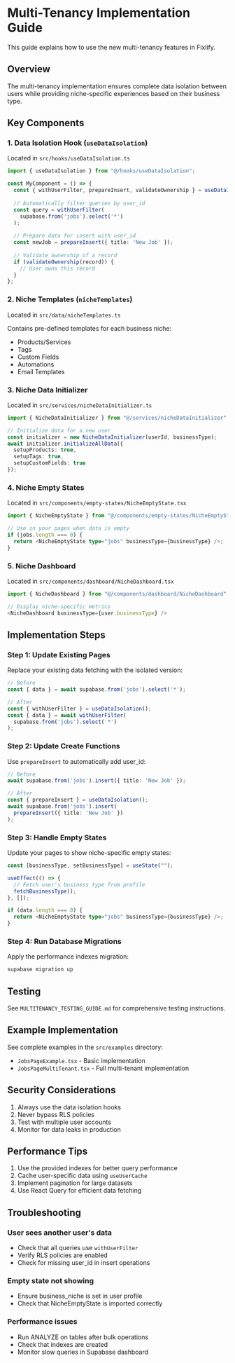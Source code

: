 # Multi-Tenancy Implementation Guide

This guide explains how to use the new multi-tenancy features in Fixlify.

## Overview

The multi-tenancy implementation ensures complete data isolation between users while providing niche-specific experiences based on their business type.

## Key Components

### 1. Data Isolation Hook (`useDataIsolation`)

Located in `src/hooks/useDataIsolation.ts`

```typescript
import { useDataIsolation } from "@/hooks/useDataIsolation";

const MyComponent = () => {
  const { withUserFilter, prepareInsert, validateOwnership } = useDataIsolation();
  
  // Automatically filter queries by user_id
  const query = withUserFilter(
    supabase.from('jobs').select('*')
  );
  
  // Prepare data for insert with user_id
  const newJob = prepareInsert({ title: 'New Job' });
  
  // Validate ownership of a record
  if (validateOwnership(record)) {
    // User owns this record
  }
};
```

### 2. Niche Templates (`nicheTemplates`)

Located in `src/data/nicheTemplates.ts`

Contains pre-defined templates for each business niche:
- Products/Services
- Tags
- Custom Fields
- Automations
- Email Templates

### 3. Niche Data Initializer

Located in `src/services/nicheDataInitializer.ts`

```typescript
import { NicheDataInitializer } from "@/services/nicheDataInitializer";

// Initialize data for a new user
const initializer = new NicheDataInitializer(userId, businessType);
await initializer.initializeAllData({
  setupProducts: true,
  setupTags: true,
  setupCustomFields: true
});
```
### 4. Niche Empty States

Located in `src/components/empty-states/NicheEmptyState.tsx`

```typescript
import { NicheEmptyState } from "@/components/empty-states/NicheEmptyState";

// Use in your pages when data is empty
if (jobs.length === 0) {
  return <NicheEmptyState type="jobs" businessType={businessType} />;
}
```

### 5. Niche Dashboard

Located in `src/components/dashboard/NicheDashboard.tsx`

```typescript
import { NicheDashboard } from "@/components/dashboard/NicheDashboard";

// Display niche-specific metrics
<NicheDashboard businessType={user.businessType} />
```

## Implementation Steps

### Step 1: Update Existing Pages

Replace your existing data fetching with the isolated version:

```typescript
// Before
const { data } = await supabase.from('jobs').select('*');

// After
const { withUserFilter } = useDataIsolation();
const { data } = await withUserFilter(
  supabase.from('jobs').select('*')
);
```

### Step 2: Update Create Functions

Use `prepareInsert` to automatically add user_id:

```typescript
// Before
await supabase.from('jobs').insert({ title: 'New Job' });

// After
const { prepareInsert } = useDataIsolation();
await supabase.from('jobs').insert(
  prepareInsert({ title: 'New Job' })
);
```
### Step 3: Handle Empty States

Update your pages to show niche-specific empty states:

```typescript
const [businessType, setBusinessType] = useState("");

useEffect(() => {
  // Fetch user's business type from profile
  fetchBusinessType();
}, []);

if (data.length === 0) {
  return <NicheEmptyState type="jobs" businessType={businessType} />;
}
```

### Step 4: Run Database Migrations

Apply the performance indexes migration:

```bash
supabase migration up
```

## Testing

See `MULTITENANCY_TESTING_GUIDE.md` for comprehensive testing instructions.

## Example Implementation

See complete examples in the `src/examples` directory:
- `JobsPageExample.tsx` - Basic implementation
- `JobsPageMultiTenant.tsx` - Full multi-tenant implementation

## Security Considerations

1. Always use the data isolation hooks
2. Never bypass RLS policies
3. Test with multiple user accounts
4. Monitor for data leaks in production

## Performance Tips

1. Use the provided indexes for better query performance
2. Cache user-specific data using `useUserCache`
3. Implement pagination for large datasets
4. Use React Query for efficient data fetching

## Troubleshooting

### User sees another user's data
- Check that all queries use `withUserFilter`
- Verify RLS policies are enabled
- Check for missing user_id in insert operations

### Empty state not showing
- Ensure business_niche is set in user profile
- Check that NicheEmptyState is imported correctly

### Performance issues
- Run ANALYZE on tables after bulk operations
- Check that indexes are created
- Monitor slow queries in Supabase dashboard